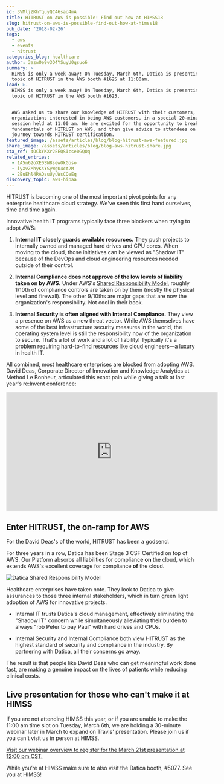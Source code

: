 ```yaml
---
id: 3VMljZKhTquyQC46sao4mA
title: HITRUST on AWS is possible! Find out how at HIMSS18
slug: hitrust-on-aws-is-possible-find-out-how-at-himss18
pub_date: '2018-02-26'
tags:
  - aws
  - events
  - hitrust
categories_blog: healthcare
author: 3azwOe9v3O4YSuyU0gsuo6
summary: >
  HIMSS is only a week away! On Tuesday, March 6th, Datica is presenting on the
  topic of HITRUST in the AWS booth #1625 at 11:00am.
lead: >-
  HIMSS is only a week away! On Tuesday, March 6th, Datica is presenting on the
  topic of HITRUST in the AWS booth #1625.


  AWS asked us to share our knowledge of HITRUST with their customers, or those
  organizations interested in being AWS customers, in a special 20-minute
  session held at 11:00 am. We are excited for the opportunity to break down the
  fundamentals of HITRUST on AWS, and then give advice to attendees on their own
  journey towards HITRUST certification.
featured_image: /assets/articles/blog/blog-hitrust-aws-featured.jpg
share_image: /assets/articles/blog/blog-aws-hitrust-share.jpg
cta_ref: 4OCkYKXr2EEQSIcse0GQOq
related_entries:
  - 1A5n62oXE0SW8sewOkGoso
  - iyXvZMhyKsYSyWgU4cA2M
  - 2EuEhl4RAQsuUyuWsCQeEq
discovery_topic: aws-hipaa
---
```


HITRUST is becoming one of the most important pivot points for any enterprise healthcare cloud strategy. We've seen this first hand ourselves, time and time again.

Innovative health IT programs typically face three blockers when trying to adopt AWS:

1. **Internal IT closely guards available resources.** They push projects to internally owned and managed hard drives and CPU cores. When moving to the cloud, those initiatives can be viewed as "Shadow IT" because of the DevOps and cloud engineering resources needed outside of their control.

2. **Internal Compliance does not approve of the low levels of liability taken on by AWS.** Under AWS's [Shared Responsibility Model](https://aws.amazon.com/compliance/shared-responsibility-model/), roughly 1/10th of compliance controls are taken on by them (mostly the physical level and firewall). The other 9/10ths are major gaps that are now the organization's responsibility. Not cool in their book.

3. **Internal Security is often aligned with Internal Compliance.** They view a presence on AWS as a new threat vector. While AWS themselves have some of the best infrastructure security measures in the world, the operating system level is still the responsibility now of the organization to secure. That's a lot of work and a lot of liability! Typically it's a problem requiring hard-to-find resources like cloud engineers—a luxury in health IT.

All combined, most healthcare enterprises are blocked from adopting AWS. David Deas, Corporate Director of Innovation and Knowledge Analytics at Method Le Bonheur, articulated this exact pain while giving a talk at last year's re:Invent conference:

<iframe width="560" height="315" src="https://www.youtube.com/embed/oju3cVT5YBo?rel=0" frameborder="0" allow="autoplay; encrypted-media" allowfullscreen></iframe>

## Enter HITRUST, the on-ramp for AWS

For the David Deas's of the world, HITRUST has been a godsend.

For three years in a row, Datica has been Stage 3 CSF Certified on top of AWS. Our Platform absorbs all liabilities for compliance **on** the cloud, which extends AWS's excellent coverage for compliance **of** the cloud. 

![Datica Shared Responsibility Model](/assets/articles/blog/Shared_Responsibilities.png)

Healthcare enterprises have taken note. They look to Datica to give assurances to those three internal stakeholders, which in turn green light adoption of AWS for innovative projects.

* Internal IT trusts Datica's cloud management, effectively eliminating the "Shadow IT" concern while simultaneously alleviating their burden to always "rob Peter to pay Paul" with hard drives and CPUs.

* Internal Security and Internal Compliance both view HITRUST as the highest standard of security and compliance in the industry. By partnering with Datica, all their concerns go away.

The result is that people like David Deas who can get meaningful work done fast, are making a genuine impact on the lives of patients while reducing clinical costs.

## Live presentation for those who can't make it at HIMSS

If you are not attending HIMSS this year, or if you are unable to make the 11:00 am time slot on Tuesday, March 6th, we are holding a 30-minute webinar later in March to expand on Travis' presentation. Please join us if you can't visit us in person at HIMSS.

[Visit our webinar overview to register for the March 21st presentation at 12:00 pm CST.](https://content.datica.com/hitrust-on-aws-2018-03-21)

While you’re at HIMSS make sure to also visit the Datica booth, #5077. See you at HIMSS!



  